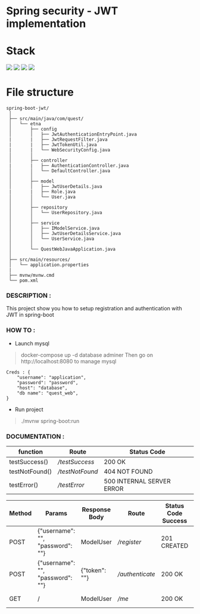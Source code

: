 # Spring security - JWT implementation

# Stack

![](https://img.shields.io/badge/java_11-✓-blue.svg)
![](https://img.shields.io/badge/spring_boot-✓-blue.svg)
![](https://img.shields.io/badge/mysql-✓-blue.svg)
![](https://img.shields.io/badge/jwt-✓-blue.svg)


# File structure

```
spring-boot-jwt/
 │
 ├── src/main/java/com/quest/
 │   └── etna
 │       ├── config
 │       │   ├── JwtAuthenticationEntryPoint.java
 |       |   ├── JwtRequestFilter.java
 |       |   ├── JwtTokenUtil.java
 |       |   └── WebSecurityConfig.java
 │       │
 │       ├── controller
 |       |   ├── AuthenticationController.java
 │       │   └── DefaultController.java
 │       │
 │       ├── model
 │       │   ├── JwtUserDetails.java
 |       |   ├── Role.java
 │       │   └── User.java
 │       │
 │       ├── repository
 │       │   └── UserRepository.java
 │       │
 │       ├── service
 │       │   ├── IModelService.java
 │       │   ├── JwtUserDetailsService.java
 │       │   └── UserService.java
 │       │
 │       └── QuestWebJavaApplication.java
 │
 ├── src/main/resources/
 │   └── application.properties
 |
 ├── mvnw/mvnw.cmd
 └── pom.xml
```

### DESCRIPTION :

This project show you how to setup registration and authentication with JWT in spring-boot

### HOW TO :

- Launch mysql
> docker-compose up -d database adminer
Then go on http://localhost:8080 to manage mysql
```
Creds : {
    "username": "application",
    "password": "password",
    "host": "database",
    "db name": "quest_web",
}
```

- Run project
> ./mvnw spring-boot:run


### DOCUMENTATION :

| function             | Route              | Status Code              |
| -------------------- | ------------------ | ------------------------ |
| testSuccess()        | */testSuccess*     | 200 OK                   |
| testNotFound()       | */testNotFound*    | 404 NOT FOUND            |
| testError()          | */testError*       | 500 INTERNAL SERVER ERROR|


| Method | Params                           | Response Body  | Route           | Status Code Success | Status Code Error  |
| ------ | -------------------------------- | -------------- | --------------- | ------------------- | ------------------ |
| POST   | {"username": "", "password": ""} | ModelUser      | */register*     | 201 CREATED         | 400 BAD REQUEST    |
| POST   | {"username": "", "password": ""} | {"token": ""}  | */authenticate* | 200 OK              | 401 UNAUTHORIZED   |
| GET    |                 /                | ModelUser      | */me*           | 200 OK              | 401 UNAUTHORIZED   |
